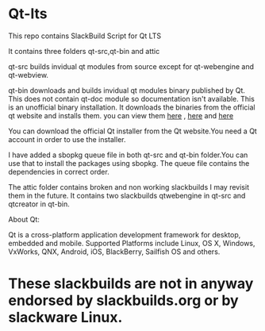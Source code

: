 # Qt-lts

This repo contains SlackBuild Script for Qt LTS

It contains three folders qt-src,qt-bin and attic

qt-src builds invidual qt modules from source except
for qt-webengine and qt-webview.

qt-bin downloads and builds invidual
qt modules binary published by Qt. This does not
contain qt-doc module so documentation isn't
available. This is an unofficial binary
installation. It downloads the binaries from the
official qt website and installs them.
you can view them [here](https://download.qt.io/online/qtsdkrepository/linux_x64/desktop/qt6_681/qt6_681/) ,
[here](https://download.qt.io/online/qtsdkrepository/linux_x64/extensions/) and [here](https://download.qt.io/online/qtsdkrepository/linux_x64/desktop/tools_qtcreator_preview/)

You can download the official Qt installer from the
Qt website.You need a Qt account in order to use the
installer.

I have added a sbopkg queue file in both qt-src and qt-bin
folder.You can use that to install the packages using sbopkg.
The queue file contains the dependencies in correct order.

The attic folder contains broken and non working
slackbuilds I may revisit them in the future.
It contains two slackbuilds qtwebengine in qt-src and
qtcreator in qt-bin.

About Qt:

Qt is a cross-platform application development framework for desktop,
embedded and mobile. Supported Platforms include Linux, OS X,
Windows, VxWorks, QNX, Android, iOS, BlackBerry, Sailfish OS and
others.

# These slackbuilds are not in anyway endorsed by slackbuilds.org or by slackware Linux.
